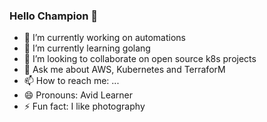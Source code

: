 ### Hello Champion 👋
- 🔭 I’m currently working on automations
- 🌱 I’m currently learning golang
- 👯 I’m looking to collaborate on open source k8s projects
- 💬 Ask me about AWS, Kubernetes and TerraforM
- 📫 How to reach me: ...
- 😄 Pronouns: Avid Learner
- ⚡ Fun fact: I like photography
<!--
**mukulgit123/mukulgit123** is a ✨ _special_ ✨ repository because its `README.md` (this file) appears on your GitHub profile.

Here are some ideas to get you started:

 🔭 I’m currently working on automations
 🌱 I’m currently learning golang
 👯 I’m looking to collaborate on open source k8s projects
- 💬 Ask me about AWS, Kubernetes and TerraforM
- 📫 How to reach me: ...
- 😄 Pronouns: Avid Learner
- ⚡ Fun fact: I like photography
-->
